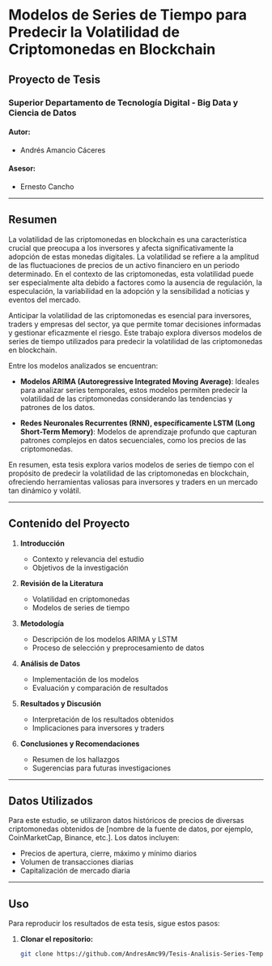 # Modelos de Series de Tiempo para Predecir la Volatilidad de Criptomonedas en Blockchain

## Proyecto de Tesis

### Superior Departamento de Tecnología Digital - Big Data y Ciencia de Datos

#### Autor:
- Andrés Amancio Cáceres

#### Asesor:
- Ernesto Cancho

---

## Resumen

La volatilidad de las criptomonedas en blockchain es una característica crucial que preocupa a los inversores y afecta significativamente la adopción de estas monedas digitales. La volatilidad se refiere a la amplitud de las fluctuaciones de precios de un activo financiero en un periodo determinado. En el contexto de las criptomonedas, esta volatilidad puede ser especialmente alta debido a factores como la ausencia de regulación, la especulación, la variabilidad en la adopción y la sensibilidad a noticias y eventos del mercado.

Anticipar la volatilidad de las criptomonedas es esencial para inversores, traders y empresas del sector, ya que permite tomar decisiones informadas y gestionar eficazmente el riesgo. Este trabajo explora diversos modelos de series de tiempo utilizados para predecir la volatilidad de las criptomonedas en blockchain.

Entre los modelos analizados se encuentran:

- **Modelos ARIMA (Autoregressive Integrated Moving Average)**: Ideales para analizar series temporales, estos modelos permiten predecir la volatilidad de las criptomonedas considerando las tendencias y patrones de los datos.

- **Redes Neuronales Recurrentes (RNN), específicamente LSTM (Long Short-Term Memory)**: Modelos de aprendizaje profundo que capturan patrones complejos en datos secuenciales, como los precios de las criptomonedas.

En resumen, esta tesis explora varios modelos de series de tiempo con el propósito de predecir la volatilidad de las criptomonedas en blockchain, ofreciendo herramientas valiosas para inversores y traders en un mercado tan dinámico y volátil.

---

## Contenido del Proyecto

1. **Introducción**
   - Contexto y relevancia del estudio
   - Objetivos de la investigación

2. **Revisión de la Literatura**
   - Volatilidad en criptomonedas
   - Modelos de series de tiempo

3. **Metodología**
   - Descripción de los modelos ARIMA y LSTM
   - Proceso de selección y preprocesamiento de datos

4. **Análisis de Datos**
   - Implementación de los modelos
   - Evaluación y comparación de resultados

5. **Resultados y Discusión**
   - Interpretación de los resultados obtenidos
   - Implicaciones para inversores y traders

6. **Conclusiones y Recomendaciones**
   - Resumen de los hallazgos
   - Sugerencias para futuras investigaciones

---

## Datos Utilizados

Para este estudio, se utilizaron datos históricos de precios de diversas criptomonedas obtenidos de [nombre de la fuente de datos, por ejemplo, CoinMarketCap, Binance, etc.]. Los datos incluyen:

- Precios de apertura, cierre, máximo y mínimo diarios
- Volumen de transacciones diarias
- Capitalización de mercado diaria

---

## Uso

Para reproducir los resultados de esta tesis, sigue estos pasos:

1. **Clonar el repositorio:**
   ```bash
   git clone https://github.com/AndresAmc99/Tesis-Analisis-Series-Temporales.git
